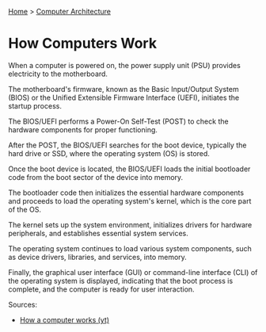 [Home](../../README.md) > [Computer Architecture](./README.md)

# How Computers Work

<!-- TODO: boot up -->
<!-- TODO: OS loading -->
<!-- TODO: enabling peripherals -->
<!-- TODO: overview of graphics processing -->
<!-- TODO: shutdown/restart -->
When a computer is powered on, the power supply unit (PSU) provides electricity to the motherboard.

The motherboard's firmware, known as the Basic Input/Output System (BIOS) or the Unified Extensible Firmware Interface (UEFI), initiates the startup process.

The BIOS/UEFI performs a Power-On Self-Test (POST) to check the hardware components for proper functioning.

After the POST, the BIOS/UEFI searches for the boot device, typically the hard drive or SSD, where the operating system (OS) is stored.

Once the boot device is located, the BIOS/UEFI loads the initial bootloader code from the boot sector of the device into memory.

The bootloader code then initializes the essential hardware components and proceeds to load the operating system's kernel, which is the core part of the OS.

The kernel sets up the system environment, initializes drivers for hardware peripherals, and establishes essential system services.

The operating system continues to load various system components, such as device drivers, libraries, and services, into memory.

Finally, the graphical user interface (GUI) or command-line interface (CLI) of the operating system is displayed, indicating that the boot process is complete, and the computer is ready for user interaction.

Sources:
- [How a computer works (yt)](https://www.youtube.com/watch?v=5f3NJnvnk7k)

